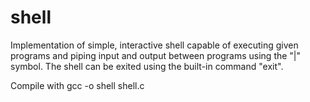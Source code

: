 # shell
Implementation of simple, interactive shell capable of executing given programs and piping input and output between programs using the "|" symbol. The shell can be exited using the built-in command "exit".

Compile with gcc -o shell shell.c
